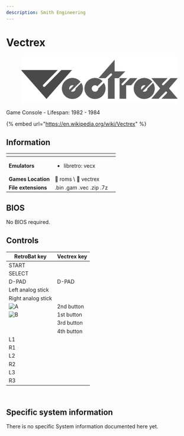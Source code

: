 ```yaml
---
description: Smith Engineering
---
```


# Vectrex

<figure><img src="https://raw.githubusercontent.com/fabricecaruso/es-theme-carbon/52ff37c9e265587d006945a2ba695b5a962b3a3d/art/logos/vectrex.svg" alt=""><figcaption></figcaption></figure>

Game Console - Lifespan: 1982 - 1984

{% embed url="https://en.wikipedia.org/wiki/Vectrex" %}

## Information

<table data-header-hidden><thead><tr><th></th><th></th><th data-hidden></th></tr></thead><tbody><tr><td><strong>Emulators</strong></td><td><ul><li>libretro: vecx</li></ul></td><td></td></tr><tr><td><strong>Games Location</strong></td><td><span data-gb-custom-inline data-tag="emoji" data-code="1f4c1">📁</span> roms \ <span data-gb-custom-inline data-tag="emoji" data-code="1f4c2">📂</span> vectrex</td><td></td></tr><tr><td><strong>File extensions</strong></td><td>.bin .gam .vec .zip .7z</td><td></td></tr></tbody></table>

## BIOS

No BIOS required.

## Controls

| RetroBat key                                                                           | Vectrex key |
| -------------------------------------------------------------------------------------- | ----------- |
| START                                                                                  |             |
| SELECT                                                                                 |             |
| D-PAD                                                                                  | D-PAD       |
| Left analog stick                                                                      |             |
| Right analog stick                                                                     |             |
| ![A](<../../../.gitbook/assets/image (1) (2) (1).png>)                                 | 2nd button  |
| ![B](<../../../.gitbook/assets/image (4) (1).png>)                                     | 1st button  |
| <img src="../../../.gitbook/assets/image (3) (1) (2).png" alt="" data-size="original"> | 3rd button  |
| <img src="../../../.gitbook/assets/image (2) (1) (1).png" alt="" data-size="line">     | 4th button  |
| L1                                                                                     |             |
| R1                                                                                     |             |
| L2                                                                                     |             |
| R2                                                                                     |             |
| L3                                                                                     |             |
| R3                                                                                     |             |

<figure><img src="https://i.imgur.com/t2yZvPr.png" alt=""><figcaption></figcaption></figure>

## Specific system information

There is no specific System information documented here yet.
